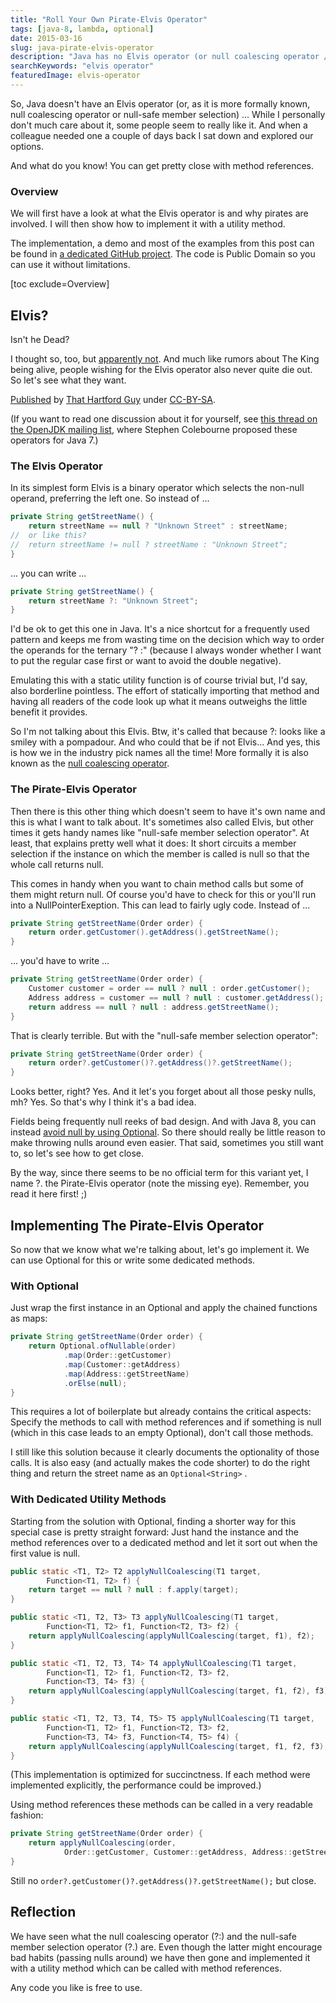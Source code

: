 ```yaml
---
title: "Roll Your Own Pirate-Elvis Operator"
tags: [java-8, lambda, optional]
date: 2015-03-16
slug: java-pirate-elvis-operator
description: "Java has no Elvis operator (or null coalescing operator / null-safe member selection) but with lambda expressions / method references you can roll your own."
searchKeywords: "elvis operator"
featuredImage: elvis-operator
---
```


So, Java doesn't have an Elvis operator (or, as it is more formally known, null coalescing operator or null-safe member selection) ... While I personally don't much care about it, some people seem to really like it.
And when a colleague needed one a couple of days back I sat down and explored our options.

And what do you know!
You can get pretty close with method references.

### Overview

We will first have a look at what the Elvis operator is and why pirates are involved.
I will then show how to implement it with a utility method.

The implementation, a demo and most of the examples from this post can be found in [a dedicated GitHub project](https://github.com/CodeFX-org/demo-elvis-operator).
The code is Public Domain so you can use it without limitations.

[toc exclude=Overview]

## Elvis?
Isn't he Dead?

I thought so, too, but [apparently not](http://www.elvis-is-alive.com/).
And much like rumors about The King being alive, people wishing for the Elvis operator also never quite die out.
So let's see what they want.

<contentimage slug="elvis-operator"></contentimage>

[Published](https://www.flickr.com/photos/that_chrysler_guy/8361254955) by [That Hartford Guy](https://www.flickr.com/photos/that_chrysler_guy/) under [CC-BY-SA](https://creativecommons.org/licenses/by-sa/2.0/).

(If you want to read one discussion about it for yourself, see [this thread on the OpenJDK mailing list](http://mail.openjdk.java.net/pipermail/coin-dev/2009-March/000047.html), where Stephen Colebourne proposed these operators for Java 7.)

### The Elvis Operator

In its simplest form Elvis is a binary operator which selects the non-null operand, preferring the left one.
So instead of ...

```java
private String getStreetName() {
	return streetName == null ? "Unknown Street" : streetName;
//  or like this?
//  return streetName != null ? streetName : "Unknown Street";
}
```

... you can write ...

```java
private String getStreetName() {
	return streetName ?: "Unknown Street";
}
```

I'd be ok to get this one in Java.
It's a nice shortcut for a frequently used pattern and keeps me from wasting time on the decision which way to order the operands for the ternary "?
:" (because I always wonder whether I want to put the regular case first or want to avoid the double negative).

Emulating this with a static utility function is of course trivial but, I'd say, also borderline pointless.
The effort of statically importing that method and having all readers of the code look up what it means outweighs the little benefit it provides.

So I'm not talking about this Elvis.
Btw, it's called that because ?: looks like a smiley with a pompadour.
And who could that be if not Elvis... And yes, this is how we in the industry pick names all the time!
More formally it is also known as the [null coalescing operator](https://en.wikipedia.org/wiki/Null_coalescing_operator).

### The Pirate-Elvis Operator

Then there is this other thing which doesn't seem to have it's own name and this is what I want to talk about.
It's sometimes also called Elvis, but other times it gets handy names like "null-safe member selection operator".
At least, that explains pretty well what it does: It short circuits a member selection if the instance on which the member is called is null so that the whole call returns null.

This comes in handy when you want to chain method calls but some of them might return null.
Of course you'd have to check for this or you'll run into a NullPointerExeption.
This can lead to fairly ugly code.
Instead of ...

```java
private String getStreetName(Order order) {
	return order.getCustomer().getAddress().getStreetName();
}
```

... you'd have to write ...

```java
private String getStreetName(Order order) {
	Customer customer = order == null ? null : order.getCustomer();
	Address address = customer == null ? null : customer.getAddress();
	return address == null ? null : address.getStreetName();
}
```

That is clearly terrible.
But with the "null-safe member selection operator":

```java
private String getStreetName(Order order) {
	return order?.getCustomer()?.getAddress()?.getStreetName();
}
```

Looks better, right?
Yes.
And it let's you forget about all those pesky nulls, mh?
Yes.
So that's why I think it's a bad idea.

Fields being frequently null reeks of bad design.
And with Java 8, you can instead [avoid null by using Optional](intention-revealing-code-java-8-optional).
So there should really be little reason to make throwing nulls around even easier.
That said, sometimes you still want to, so let's see how to get close.

By the way, since there seems to be no official term for this variant yet, I name ?.
the Pirate-Elvis operator (note the missing eye).
Remember, you read it here first!
;)

## Implementing The Pirate-Elvis Operator

So now that we know what we're talking about, let's go implement it.
We can use Optional for this or write some dedicated methods.

### With Optional

Just wrap the first instance in an Optional and apply the chained functions as maps:

```java
private String getStreetName(Order order) {
	return Optional.ofNullable(order)
			.map(Order::getCustomer)
			.map(Customer::getAddress)
			.map(Address::getStreetName)
			.orElse(null);
}
```

This requires a lot of boilerplate but already contains the critical aspects: Specify the methods to call with method references and if something is null (which in this case leads to an empty Optional), don't call those methods.

I still like this solution because it clearly documents the optionality of those calls.
It is also easy (and actually makes the code shorter) to do the right thing and return the street name as an `Optional<String>` .

### With Dedicated Utility Methods

Starting from the solution with Optional, finding a shorter way for this special case is pretty straight forward: Just hand the instance and the method references over to a dedicated method and let it sort out when the first value is null.

```java
public static <T1, T2> T2 applyNullCoalescing(T1 target,
		Function<T1, T2> f) {
	return target == null ? null : f.apply(target);
}

public static <T1, T2, T3> T3 applyNullCoalescing(T1 target,
		Function<T1, T2> f1, Function<T2, T3> f2) {
	return applyNullCoalescing(applyNullCoalescing(target, f1), f2);
}

public static <T1, T2, T3, T4> T4 applyNullCoalescing(T1 target,
		Function<T1, T2> f1, Function<T2, T3> f2,
		Function<T3, T4> f3) {
	return applyNullCoalescing(applyNullCoalescing(target, f1, f2), f3);
}

public static <T1, T2, T3, T4, T5> T5 applyNullCoalescing(T1 target,
		Function<T1, T2> f1, Function<T2, T3> f2,
		Function<T3, T4> f3, Function<T4, T5> f4) {
	return applyNullCoalescing(applyNullCoalescing(target, f1, f2, f3), f4);
}
```

(This implementation is optimized for succinctness.
If each method were implemented explicitly, the performance could be improved.)

Using method references these methods can be called in a very readable fashion:

```java
private String getStreetName(Order order) {
	return applyNullCoalescing(order,
			Order::getCustomer, Customer::getAddress, Address::getStreetName);
}
```

Still no `order?.getCustomer()?.getAddress()?.getStreetName();` but close.

## Reflection

We have seen what the null coalescing operator (?:) and the null-safe member selection operator (?.) are.
Even though the latter might encourage bad habits (passing nulls around) we have then gone and implemented it with a utility method which can be called with method references.

Any code you like is free to use.
